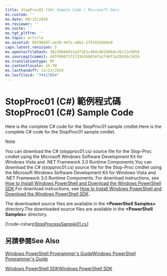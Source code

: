 ```yaml
---
title: StopProc01 (C#) Sample Code | Microsoft Docs
ms.custom: ''
ms.date: 09/13/2016
ms.reviewer: ''
ms.suite: ''
ms.tgt_pltfrm: ''
ms.topic: article
ms.assetid: 89796687-ae20-447a-a6b1-2f51b559d4e9
caps.latest.revision: 5
ms.openlocfilehash: 3023984b021a3f1b1c464c862606dc26c11e5056
ms.sourcegitcommit: d43f66071f1f33b350d34fa1f46f3a35910c5d24
ms.translationtype: MT
ms.contentlocale: zh-TW
ms.lasthandoff: 11/23/2019
ms.locfileid: "74417854"
---
```

# <a name="stopproc01-c-sample-code"></a><span data-ttu-id="cdfe6-102">StopProc01 (C#) 範例程式碼</span><span class="sxs-lookup"><span data-stu-id="cdfe6-102">StopProc01 (C#) Sample Code</span></span>

<span data-ttu-id="cdfe6-103">Here is the complete C# code for the StopProc01 sample cmdlet.</span><span class="sxs-lookup"><span data-stu-id="cdfe6-103">Here is the complete C# code for the StopProc01 sample cmdlet.</span></span>

> [!NOTE]
> <span data-ttu-id="cdfe6-104">You can download the C# (stopproc01.cs) source file for the Stop-Proc cmdlet using the Microsoft Windows Software Development Kit for Windows Vista and .NET Framework 3.0 Runtime Components.</span><span class="sxs-lookup"><span data-stu-id="cdfe6-104">You can download the C# (stopproc01.cs) source file for the Stop-Proc cmdlet using the Microsoft Windows Software Development Kit for Windows Vista and .NET Framework 3.0 Runtime Components.</span></span> <span data-ttu-id="cdfe6-105">For download instructions, see [How to Install Windows PowerShell and Download the Windows PowerShell SDK](/powershell/scripting/developer/installing-the-windows-powershell-sdk).</span><span class="sxs-lookup"><span data-stu-id="cdfe6-105">For download instructions, see [How to Install Windows PowerShell and Download the Windows PowerShell SDK](/powershell/scripting/developer/installing-the-windows-powershell-sdk).</span></span>
>
> <span data-ttu-id="cdfe6-106">The downloaded source files are available in the **\<PowerShell Samples>** directory.</span><span class="sxs-lookup"><span data-stu-id="cdfe6-106">The downloaded source files are available in the **\<PowerShell Samples>** directory.</span></span>

[!code-csharp[StopProcessSample01.cs](../../../../powershell-sdk-samples/SDK-2.0/csharp/StopProcessSample01/StopProcessSample01.cs#L11-L212 "StopProcessSample01.cs")]

## <a name="see-also"></a><span data-ttu-id="cdfe6-107">另請參閱</span><span class="sxs-lookup"><span data-stu-id="cdfe6-107">See Also</span></span>

[<span data-ttu-id="cdfe6-108">Windows PowerShell Programmer's Guide</span><span class="sxs-lookup"><span data-stu-id="cdfe6-108">Windows PowerShell Programmer's Guide</span></span>](./windows-powershell-programmer-s-guide.md)

[<span data-ttu-id="cdfe6-109">Windows PowerShell SDK</span><span class="sxs-lookup"><span data-stu-id="cdfe6-109">Windows PowerShell SDK</span></span>](../windows-powershell-reference.md)
